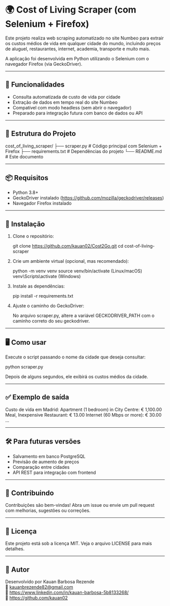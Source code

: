 # 🌍 Cost of Living Scraper (com Selenium + Firefox)

Este projeto realiza web scraping automatizado no site Numbeo para extrair os custos médios de vida em qualquer cidade do mundo, incluindo preços de aluguel, restaurantes, internet, academia, transporte e muito mais.

A aplicação foi desenvolvida em Python utilizando o Selenium com o navegador Firefox (via GeckoDriver).

---

## 🚀 Funcionalidades

- Consulta automatizada de custo de vida por cidade
- Extração de dados em tempo real do site Numbeo
- Compatível com modo headless (sem abrir o navegador)
- Preparado para integração futura com banco de dados ou API

---

## 🧱 Estrutura do Projeto

cost_of_living_scraper/
├── scraper.py         # Código principal com Selenium + Firefox
├── requirements.txt   # Dependências do projeto
└── README.md          # Este documento

---

## 📦 Requisitos

- Python 3.8+
- GeckoDriver instalado (https://github.com/mozilla/geckodriver/releases)
- Navegador Firefox instalado

---

## 🔧 Instalação

1. Clone o repositório:

   git clone https://github.com/kauan02/Cost2Go.git
   cd cost-of-living-scraper

2. Crie um ambiente virtual (opcional, mas recomendado):

   python -m venv venv
   source venv/bin/activate   (Linux/macOS)
   venv\Scripts\activate      (Windows)

3. Instale as dependências:

   pip install -r requirements.txt

4. Ajuste o caminho do GeckoDriver:

   No arquivo scraper.py, altere a variável GECKODRIVER_PATH com o caminho correto do seu geckodriver.

---

## 🖥️ Como usar

Execute o script passando o nome da cidade que deseja consultar:

   python scraper.py

Depois de alguns segundos, ele exibirá os custos médios da cidade.

---

## ✅ Exemplo de saída

Custo de vida em Madrid:
Apartment (1 bedroom) in City Centre: € 1,100.00
Meal, Inexpensive Restaurant: € 13.00
Internet (60 Mbps or more): € 30.00
...

---

## 🛠️ Para futuras versões

- Salvamento em banco PostgreSQL
- Previsão de aumento de preços
- Comparação entre cidades
- API REST para integração com frontend

---

## 🤝 Contribuindo

Contribuições são bem-vindas! Abra um issue ou envie um pull request com melhorias, sugestões ou correções.

---

## 📄 Licença

Este projeto está sob a licença MIT. Veja o arquivo LICENSE para mais detalhes.

---

## 👤 Autor

Desenvolvido por Kauan Barbosa Rezende  
📧 kauanbrezende82@gmail.com  
🔗 https://www.linkedin.com/in/kauan-barbosa-5b8133268/  
🔗 https://github.com/kauan02
